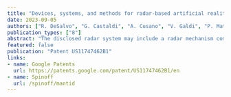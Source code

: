 ```yaml
---
title: "Devices, systems, and methods for radar-based artificial reality tracking"
date: 2023-09-05
authors: ["R. DeSalvo", "G. Castaldi", "A. Cusano", "V. Galdi", "P. Mattera", "R. Parente", "F. Daneshgaran", "J. M. Tien", "D. J. G. Krogstad"]
publication_types: ["8"]
abstract: "The disclosed radar system may include a radar mechanism comprising a transmitter and at least one receiver. The radar system may also include a signal generator that generates a frequency-modulated radar signal. In addition, the radar system may include at least one frequency multiplier that, after multiplying a frequency of the frequency-modulated radar signal by a certain factor, synchronously passes the frequency-modulated radar signal to (1) the transmitter to be transmitted to at least one transponder located on a wearable device and (2) a processing device communicatively coupled to the receiver. The processing device may (1) detect a signal returned to the receiver from the transponder in response to the frequency-modulated radar signal and (2) calculate a distance between the transponder and the receiver based at least in part on an analysis of the signal returned from the transponder and the frequency-modulated radar signal received from the frequency multiplier."
featured: false
publication: "Patent US11747462B1"
links:
- name: Google Patents
  url: https://patents.google.com/patent/US11747462B1/en
- name: Spinoff
  url: /spinoff/mantid
---
```

